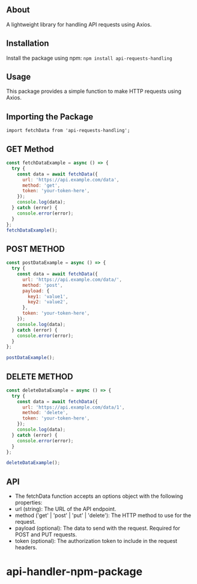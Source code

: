 ## About 
A lightweight library for handling API requests using Axios.

## Installation
Install the package using npm:
 ```npm install api-requests-handling```


## Usage
This package provides a simple function to make HTTP requests using Axios.

## Importing the Package

```import fetchData from 'api-requests-handling';```

## GET Method

```js 
const fetchDataExample = async () => {
  try {
    const data = await fetchData({
      url: 'https://api.example.com/data',
      method: 'get',
      token: 'your-token-here',
    });
    console.log(data);
  } catch (error) {
    console.error(error);
  }
};
fetchDataExample();
 ```
## POST METHOD

```js
const postDataExample = async () => {
  try {
    const data = await fetchData({
      url: 'https://api.example.com/data/',
      method: 'post',
      payload: {
        key1: 'value1',
        key2: 'value2',
      },
      token: 'your-token-here',
    });
    console.log(data);
  } catch (error) {
    console.error(error);
  }
};

postDataExample();
```

## DELETE METHOD
```js
const deleteDataExample = async () => {
  try {
    const data = await fetchData({
      url: 'https://api.example.com/data/1',
      method: 'delete',
      token: 'your-token-here',
    });
    console.log(data);
  } catch (error) {
    console.error(error);
  }
};

deleteDataExample();
```

## API

* The fetchData function accepts an options object with the following properties:
* url (string): The URL of the API endpoint.
* method ('get' | 'post' | 'put' | 'delete'): The HTTP method to use for the request.
* payload (optional): The data to send with the request. Required for POST and PUT requests.
* token (optional): The authorization token to include in the request headers.
 # api-handler-npm-package
